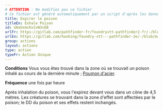 ```yaml
---
# ATTENTION : Ne modifiez pas ce fichier
# Ce fichier est généré automatiquement par un script d'après les données du module Foundry VTT officiel et de sa traduction
title: Expirer le poison
titleEn: Exhale Poison
id: GAoUxmcKx1vW3vEB
urlFr: https://gitlab.com/pathfinder-fr/foundryvtt-pathfinder2-fr/-/blob/master/data/actions/GAoUxmcKx1vW3vEB.htm
urlEn: https://gitlab.com/hooking/foundry-vtt---pathfinder-2e/-/blob/master/packs/data/actions.db/exhale-poison.json
group: actions
layout: actions
type: action
typeFr: Action Unique
---
```

**Conditions** Vous vous êtes trouvé dans la zone où se trouvait un poison inhalé au cours de la dernière minute ; [Poumon d'acier](../dons/poumon-d-acier.md).

**Fréquence** une fois par heure

Après inhalation du poison, vous l'expirez devant vous dans un cône de 4,5 mètres. Les créatures se trouvant dans la zone d'effet sont affectées par le poison; le DD du poison et ses effets restent inchangés.


